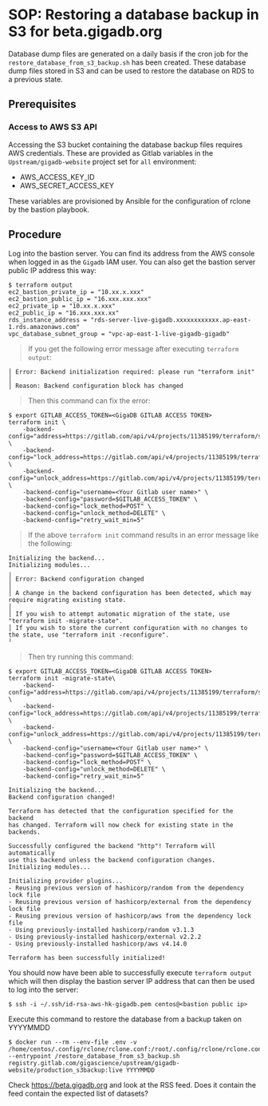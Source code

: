 # SOP: Restoring a database backup in S3 for beta.gigadb.org

Database dump files are generated on a daily basis if the cron job for the
`restore_database_from_s3_backup.sh` has been created. These database dump files
stored in S3 and can be used to restore the database on RDS to a previous state.

## Prerequisites

### Access to AWS S3 API

Accessing the S3 bucket containing the database backup files requires AWS
credentials. These are provided as Gitlab variables in the
`Upstream/gigadb-website` project set for `all` environment:

* AWS_ACCESS_KEY_ID
* AWS_SECRET_ACCESS_KEY

These variables are provisioned by Ansible for the configuration of rclone by
the bastion playbook.

## Procedure

Log into the bastion server. You can find its address from the AWS console when logged in as the `Gigadb` IAM user. You
can also get the bastion server public IP address this way:
```
$ terraform output
ec2_bastion_private_ip = "10.xx.x.xxx"
ec2_bastion_public_ip = "16.xxx.xxx.xxx"
ec2_private_ip = "10.xx.x.xxx"
ec2_public_ip = "16.xxx.xxx.xx"
rds_instance_address = "rds-server-live-gigadb.xxxxxxxxxxxx.ap-east-1.rds.amazonaws.com"
vpc_database_subnet_group = "vpc-ap-east-1-live-gigadb-gigadb"
```

>If you get the following error message after executing `terraform output`:
```
│ Error: Backend initialization required: please run "terraform init"
│ 
│ Reason: Backend configuration block has changed
```

>Then this command can fix the error:
```
$ export GITLAB_ACCESS_TOKEN=<GigaDB GITLAB ACCESS TOKEN>
terraform init \
    -backend-config="address=https://gitlab.com/api/v4/projects/11385199/terraform/state/live_infra" \
    -backend-config="lock_address=https://gitlab.com/api/v4/projects/11385199/terraform/state/live_infra/lock" \
    -backend-config="unlock_address=https://gitlab.com/api/v4/projects/11385199/terraform/state/live_infra/lock" \
    -backend-config="username=<Your Gitlab user name>" \
    -backend-config="password=$GITLAB_ACCESS_TOKEN" \
    -backend-config="lock_method=POST" \
    -backend-config="unlock_method=DELETE" \
    -backend-config="retry_wait_min=5"
```

>If the above `terraform init` command results in an error message like the following:
```
Initializing the backend...
Initializing modules...
╷
│ Error: Backend configuration changed
│ 
│ A change in the backend configuration has been detected, which may require migrating existing state.
│ 
│ If you wish to attempt automatic migration of the state, use "terraform init -migrate-state".
│ If you wish to store the current configuration with no changes to the state, use "terraform init -reconfigure".
╵
```

>Then try running this command:
```
$ export GITLAB_ACCESS_TOKEN=<GigaDB GITLAB ACCESS TOKEN>
terraform init -migrate-state\
    -backend-config="address=https://gitlab.com/api/v4/projects/11385199/terraform/state/live_infra" \
    -backend-config="lock_address=https://gitlab.com/api/v4/projects/11385199/terraform/state/live_infra/lock" \
    -backend-config="unlock_address=https://gitlab.com/api/v4/projects/11385199/terraform/state/live_infra/lock" \
    -backend-config="username=<Your Gitlab user name>" \
    -backend-config="password=$GITLAB_ACCESS_TOKEN" \
    -backend-config="lock_method=POST" \
    -backend-config="unlock_method=DELETE" \
    -backend-config="retry_wait_min=5"

Initializing the backend...
Backend configuration changed!

Terraform has detected that the configuration specified for the backend
has changed. Terraform will now check for existing state in the backends.

Successfully configured the backend "http"! Terraform will automatically
use this backend unless the backend configuration changes.
Initializing modules...

Initializing provider plugins...
- Reusing previous version of hashicorp/random from the dependency lock file
- Reusing previous version of hashicorp/external from the dependency lock file
- Reusing previous version of hashicorp/aws from the dependency lock file
- Using previously-installed hashicorp/random v3.1.3
- Using previously-installed hashicorp/external v2.2.2
- Using previously-installed hashicorp/aws v4.14.0

Terraform has been successfully initialized!
```

You should now have been able to successfully execute `terraform output` which will then display the bastion server IP
address that can then be used to log into the server:
```
$ ssh -i ~/.ssh/id-rsa-aws-hk-gigadb.pem centos@<bastion public ip>
```

Execute this command to restore the database from a backup taken on YYYYMMDD
```
$ docker run --rm --env-file .env -v /home/centos/.config/rclone/rclone.conf:/root/.config/rclone/rclone.conf --entrypoint /restore_database_from_s3_backup.sh registry.gitlab.com/gigascience/upstream/gigadb-website/production_s3backup:live YYYYMMDD
```

Check https://beta.gigadb.org and look at the RSS feed. Does it contain the feed
contain the expected list of datasets?